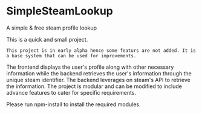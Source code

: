 # SimpleSteamLookup
A simple &amp; free steam profile lookup


This is a quick and small project. 

```This project is in early alpha hence some featurs are not added. It is a base system that can be used for improvements.```

The frontend displays the user's profile along with other necessary information while the backend retrieves the user's information through the unique steam identifier.
The backend leverages on steam's API to retrieve the information.
The project is modular and can be modified to include advance features to cater for specific requirements.

Please run npm-install to install the required modules.
